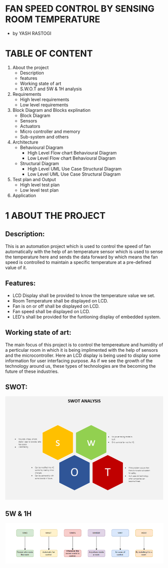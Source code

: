 # FAN SPEED CONTROL BY SENSING ROOM TEMPERATURE

  - by YASH RASTOGI

# TABLE OF CONTENT

1. About the project
   * Description
   * features
   * Working state of art
   * S.W.O.T and 5W & 1H analysis
2. Requirements
   * High level requirements
   * Low level requirements
3. Block Diagram and Blocks explination
   * Block Diagram
   * Sensors
   * Actuators
   * Micro controller and memory
   * Sub-system and others
4. Architecture
   * Behavioural Diagram
     * High Level Flow chart Behavioural Diagram
     * Low Level Flow chart Behavioural Diagram
   * Structural Diagram
     * High Level UML Use Case Structural Diagram
     * Low Level UML Use Case Structural Diagram
5. Test plan and Output
   * High level test plan
   * Low level test plan
6. Application

# 1 ABOUT THE PROJECT
   ## Description:
   This is an automation project which is used to control the speed of fan automatically with the help of an temperature sensor which is used to sense the temperature here and sends the data forward by which means the fan speed is controlled to maintain a specific temperature at a pre-defined value of it.

   ## Features:
   * LCD Display shall be provided to know the temperature value we set.
   * Room Temperature shall be displayed on LCD.
   * Fan is on or off shall be displayed on LCD.
   * Fan speed shall be displayed on LCD.
   * LED's shall be provided for the funtioning display of embedded system.
   ## Working state of art:
   The main focus of this project is to control the tempereature and humidity of a perticular room in which it is being implimented with the help of sensors and the microcontroller. Here an LCD display is being used to display some information for user interfacing purpose. As if we see the growth of the technology around us, these types of technologies are the becoming the future of these industries.
   ## SWOT:
   ![SWOT analysis](https://raw.githubusercontent.com/YR4851/M2-EmbSys/main/Project/1_Requirements/Screenshot%20(107).png)
   ## 5W & 1H
   ![5W & 1H](https://raw.githubusercontent.com/YR4851/M2-EmbSys/main/Project/1_Requirements/Screenshot%20(108).png)
